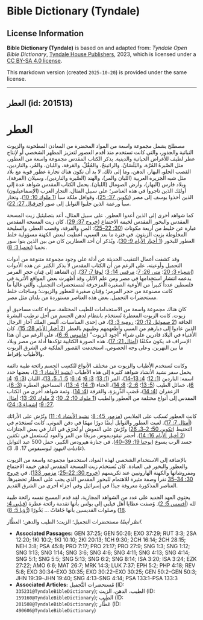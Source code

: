 # Bible Dictionary (Tyndale)

## License Information

**Bible Dictionary (Tyndale)** is based on and adapted from: _Tyndale Open Bible Dictionary_, [Tyndale House Publishers](https://tyndaleopenresources.com/), 2023, which is licensed under a [CC BY-SA 4.0 license](https://creativecommons.org/licenses/by-sa/4.0/legalcode.en).

This markdown version (created `2025-10-20`) is provided under the same license.



--------------------------------

## العطر (id: 201513)

العطر
=====

مصطلح يشمل مجموعة واسعة من المواد المحضرة من المعادن المطحونة والزيوت النباتية والجذور، والتي كانت تستخدم منذ أقدم العصور لتعزيز المظهر الشخصي أو لإنتاج عطر لطيف للأغراض الحياتية والدينية. يذكر الكتاب المقدس مجموعة واسعة من العطور، مثل الصَّبرةُ المُرَّة، والبَلَسَانٌ، والراتينجٌ، والمُقْلٌ، والقرفة، واللبان، والمُر، والناردين، القصب الحلو، البهار، الدهن، وما إلى ذلك. لا بد أن تكون هناك تجارة عطور قوية مع بلاد مثل شبه الجزيرة العربية (اللبان والمر)، والهند (الصَّبرة والناردين)، وسيلان (القرفة)، وبلاد فارس (البهار)، وأرض الصومال (اللبان). يحمل الكتاب المقدس شواهد عدة إلى أولئك الذين تاجروا في هذه العناصر؛ على سبيل المثال، التجار العرب (الإسماعيليون) الذين أخذوا يوسف إلى مصر ([تكوين 37: 25](https://ref.ly/Gen37:25))، وقوافل ملكة سبأ ([1 ملوك 10: 10](https://ref.ly/1Kgs10:10))، وتجار سبأ ورعمة الذين جلبوا التوابل إلى صور ([حزقيال 27: 22](https://ref.ly/Ezek27:22)).

كما شواهد أخرى إلى الذين أعدوا العطور. على سبيل المثال، أعد بتصليئيل زيت المسحة المقدس والبخور المقدس لخيمة الاجتماع ([خروج 37: 29](https://ref.ly/Exod37:29)). كان زيت المسحة المقدس عبارة عن خليط من أربعة مكونات ([30: 22–25](https://ref.ly/Exod30:22-Exod30:25)): المر، والقرفة، وقصب العطر، والسليخة المخلوطة بزيت الزيتون. في فترة ما بعد السبي، أُعطيت لبعض الكهنة مسؤولية خلط العطور للبخور ([1 أخبار الأيام 9: 30](https://ref.ly/1Chr9:30))، ويُذكر أن أحد العطارين كان من بين الذين بنوا سور نحميا ([نحميا 3: 8](https://ref.ly/Neh3:8)).

وقد كشفت أعمال التنقيب الحديثة عن أدلة على وجود مجموعة متنوعة من أدوات التجميل وأوعيته، على الرغم من أن الكتاب المقدس لا يذكر الكثير عن هذه الأدوات ([إشعياء 3: 20](https://ref.ly/Isa3:20)؛ [متى 26: 7](https://ref.ly/Matt26:7)؛ [مرقس 14: 3](https://ref.ly/Mark14:3)؛ [لوقا 7: 37](https://ref.ly/Luke7:37)). إن الشاهد إلى قِنان حجر المرمر يدعمه انتشار استخدامها في مصر ومن علم الآثار. وقد أظهرت بعض المواقع الأثرية في فلسطين عدداً كبيراً من الأوعية الصغيرة المزخرفة لمستحضرات التجميل، والتي غالباً ما كانت مصنوعة من حجر المرمر؛ وقِنان صغيرة للعطور والزيوت؛ وساجات خلط مستحضرات التجميل. بعض هذه العناصر مستوردة من بلدان مثل مصر.

كان هناك مجموعة واسعة من الاستخدامات للطيب المختلفة، سواء كانت مساحيق أو زيوت. كانت الزيوت المعطرة تُستخدَم بانتظام لدهن الجسم من أجل ترطيب البشرة الجافة ([2 صموئيل 12: 20](https://ref.ly/2Sam12:20)؛ [رومية 3: 3](https://ref.ly/Ruth3:3)). في إحدى المناسبات، ألبس الملك آحاز الرجال الذين عادوا إلى ديارهم من السبي وأطعهمهم وطيبهم بالعطر ([2 أخبار الأيام 28: 15](https://ref.ly/2Chr28:15)). كان الأغنياء في البلاد قادرين على شراء "أجود الزيوت" ([عاموس 6: 6](https://ref.ly/Amos6:6))، على الرغم من أن هذا الإسراف قد يكون مكلفًا ([أمثال 21: 17](https://ref.ly/Prov21:17)). هذه الصورة الكتابية تؤكدها أدلة من مصر وبلاد ما بين النهرين. وعلى وجه الخصوص، استخدمت القصور الملكية في الشرق الزيوت والأطياب بإفراط.

وكانت تُستخدم الأطياب والزيوت من مختلف الأنواع لتُكسِب الجسم رائحة طيبة دائمة يحمل سفر نشيد الأنشاد شواهد كثيرة إلى هذه الأطياب ([نشيد الأنشاد 1: 3](https://ref.ly/Song1:3))، بعضها حدد اسمه: الناردين ([1: 12](https://ref.ly/Song1:12)؛ [4: 13–14](https://ref.ly/Song4:13-Song4:14))، المر ([1: 13](https://ref.ly/Song1:13)؛ [3: 6](https://ref.ly/Song3:6)؛ [4: 6](https://ref.ly/Song4:6)؛ [5: 1، 5، 13](https://ref.ly/Song5:1))، اللبان ([3: 6](https://ref.ly/Song3:6)؛ [4: 6](https://ref.ly/Song4:6))، خمائل الطيب ([5: 13](https://ref.ly/Song5:13)؛ [6: 2](https://ref.ly/Song6:2)؛ [8: 14](https://ref.ly/Song8:14))، الحناء ([1: 14](https://ref.ly/Song1:14)؛ [4: 13](https://ref.ly/Song4:13))، المساحيق العطرة ([3: 6](https://ref.ly/Song3:6))، الزعفران ([4: 14](https://ref.ly/Song4:14))، قَصَبِ ٱلذَّرِيرَةِ، والقرفة ([4: 14](https://ref.ly/Song4:14)). وثمة شواهد أخرى من الكتاب المقدس إلى أنواع مختلفة من العطور والطيب ([1 ملوك 10: 2، 10](https://ref.ly/1Kgs10:2)؛ [2 ملوك 20: 13](https://ref.ly/2Kgs20:13)؛ [أمثال 27: 9](https://ref.ly/Prov27:9)؛ [إشعياء 3: 24](https://ref.ly/Isa3:24)).

كانت العطور تُسكب على الملابس ([مزمور 45: 8](https://ref.ly/Ps45:8)؛ [نشيد الأنشاد 4: 11](https://ref.ly/Song4:11)) وتُرْش على الأرائك ([أمثال 7: 17](https://ref.ly/Prov7:17)). لعبت العطور والتوابل أيضًا دورًا مهمًا في دفن الموتى. كانت تُستخدَم في التحنيط ([تكوين 50: 2–3، 26](https://ref.ly/Gen50:2-Gen50:3)) وتُرْشَ على النعوش أو تُحرَق في النار في بعض الجنازات ([2 أخبار الأيام 16: 14](https://ref.ly/2Chr16:14)). أحضر نيقوديموس مزيجًا من المر والعود ليُستعمل في تكفين جسد الرب يسوع ([يوحنا 19: 39–40](https://ref.ly/John19:39-John19:40)). في جنازة هيرودس الكبير، حمل 500 عبد التوابل (*عاديات اليهود* ليوسيفوس 17\. 8\. 3\).

بالإضافة إلى الاستخدام الشخصي لهذه المواد، استخدموا مجموعة واسعة من الزيوت والعطور والبخور في العبادة. كان يُستخدَم زيت المسحة المقدس لدهن خيمة الاجتماع ومفروشاتها والكهنة الهارونيين عند تكريسهم ([خروج 30: 22–25](https://ref.ly/Exod30:22-Exod30:25)؛ [مزمور 133](https://ref.ly/Ps133:1-Ps133:3)). في [خروج 30: 34–35](https://ref.ly/Exod30:34-Exod30:35) نقرأ وصفة مثيرة للاهتمام للبخور المقدس الذي يجب على العطار تحضيرها. العناصر المذكورة معروفة جيدًا في إسرائيل وفي أجزاء أخرى من الشرق القديم.

يحتوي العهد الجديد على عدد من الشواهد المجازية. لقد قدم المسيح نفسه رائحة طيبة لله ([أفسس 5: 2](https://ref.ly/Eph5:2)). وُصفت عطايا أهل فيلبي إلى بولس بأنها تقدمة رائحة عطرة ([فيلبي 4: 18](https://ref.ly/Phil4:18)) وصلوات القديسين بأنها جَامَاتٌ ... بَخُورًا ([رُّؤيا 5: 8](https://ref.ly/Rev5:8)).

*انظر أيضًا* مستحضرات التجميل؛ الزيت؛ الطيب والدهن؛ العطَّار.

* **Associated Passages:** GEN 37:25; GEN 50:26; EXO 37:29; RUT 3:3; 2SA 12:20; 1KI 10:2; 1KI 10:10; 2KI 20:13; 1CH 9:30; 2CH 16:14; 2CH 28:15; NEH 3:8; PSA 45:8; PRO 7:17; PRO 21:17; PRO 27:9; SNG 1:3; SNG 1:12; SNG 1:13; SNG 1:14; SNG 3:6; SNG 4:6; SNG 4:11; SNG 4:13; SNG 4:14; SNG 5:1; SNG 5:5; SNG 5:13; SNG 6:2; SNG 8:14; ISA 3:20; ISA 3:24; EZK 27:22; AMO 6:6; MAT 26:7; MRK 14:3; LUK 7:37; EPH 5:2; PHP 4:18; REV 5:8; EXO 30:34–EXO 30:35; EXO 30:22–EXO 30:25; GEN 50:2–GEN 50:3; JHN 19:39–JHN 19:40; SNG 4:13–SNG 4:14; PSA 133:1–PSA 133:3
* **Associated Articles:** مُستحضرات التَّجميل (ID: `335231@TyndaleBibleDictionary`); الطيب، الدهن، الزيت (ID: `159160@TyndaleBibleDictionary`); الطِيب (ID: `201508@TyndaleBibleDictionary`); عَطَّار (ID: `490606@TyndaleBibleDictionary`)


